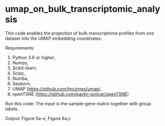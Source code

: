 # umap_on_bulk_transcriptomic_analysis
This code enables the projection of bulk-transcriptome profiles from one dataset into the UMAP embedding coordinates.


Requirements:
1) Python 3.6 or higher,
2) Numpy,
3) Scikit-learn,
4) Scipy,
5) Numba,
6) Seaborn,
7) UMAP (https://github.com/lmcinnes/umap),
8) openTSNE (https://github.com/pavlin-policar/openTSNE)

Run this code:
The input is the sample-gene matrix together with group labels.

Output: Figure 5a-e, Figure 6a,c
